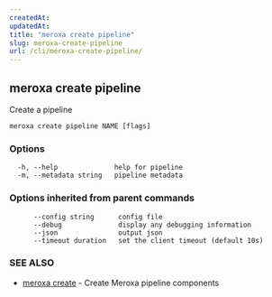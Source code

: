 ```yaml
---
createdAt: 
updatedAt: 
title: "meroxa create pipeline"
slug: meroxa-create-pipeline
url: /cli/meroxa-create-pipeline/
---
```

## meroxa create pipeline

Create a pipeline

```
meroxa create pipeline NAME [flags]
```

### Options

```
  -h, --help              help for pipeline
  -m, --metadata string   pipeline metadata
```

### Options inherited from parent commands

```
      --config string      config file
      --debug              display any debugging information
      --json               output json
      --timeout duration   set the client timeout (default 10s)
```

### SEE ALSO

* [meroxa create](/cli/meroxa-create/)	 - Create Meroxa pipeline components


